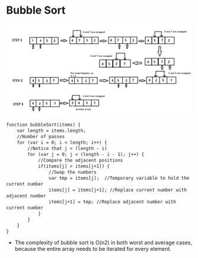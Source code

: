 # Bubble Sort 

![alt text](/images/bubblesort.png)

```
function bubbleSort(items) {
    var length = items.length;
    //Number of passes
    for (var i = 0; i < length; i++) { 
        //Notice that j < (length - i)
        for (var j = 0; j < (length - i - 1); j++) { 
            //Compare the adjacent positions
            if(items[j] > items[j+1]) {
                //Swap the numbers
                var tmp = items[j];  //Temporary variable to hold the current number
                items[j] = items[j+1]; //Replace current number with adjacent number
                items[j+1] = tmp; //Replace adjacent number with current number
            }
        }        
    }
}

```



* The complexity of bubble sort is O(n2)  in both worst and average cases, because the entire array needs to be iterated for every element.
